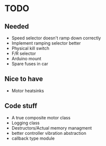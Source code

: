 # TODO

## Needed
- Speed selector doesn't ramp down correctly
- Implement ramping selector better
- Physical kill switch
- F/R selector
- Arduino mount
- Spare fuses in car


## Nice to have
- Motor heatsinks


## Code stuff
- A true composite motor class
- Logging class
- Destructors/Actual memory managment
- better controller vibration abstraction
- callback type module
